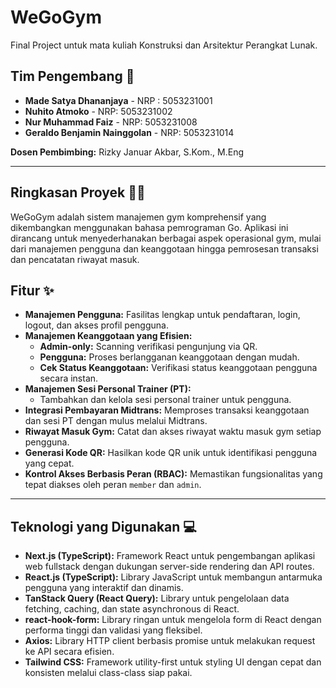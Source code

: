 # WeGoGym

Final Project untuk mata kuliah Konstruksi dan Arsitektur Perangkat Lunak.

## Tim Pengembang 👥

* **Made Satya Dhananjaya** - NRP : 5053231001
* **Nuhito Atmoko** - NRP: 5053231002
* **Nur Muhammad Faiz** - NRP: 5053231008
* **Geraldo Benjamin Nainggolan** - NRP: 5053231014

**Dosen Pembimbing:** Rizky Januar Akbar, S.Kom., M.Eng

---

## Ringkasan Proyek 🏋️‍♀️

WeGoGym adalah sistem manajemen gym komprehensif yang dikembangkan menggunakan bahasa pemrograman Go. Aplikasi ini dirancang untuk menyederhanakan berbagai aspek operasional gym, mulai dari manajemen pengguna dan keanggotaan hingga pemrosesan transaksi dan pencatatan riwayat masuk.

## Fitur ✨

* **Manajemen Pengguna:** Fasilitas lengkap untuk pendaftaran, login, logout, dan akses profil pengguna.
* **Manajemen Keanggotaan yang Efisien:**
    * **Admin-only:** Scanning verifikasi pengunjung via QR.
    * **Pengguna:** Proses berlangganan keanggotaan dengan mudah.
    * **Cek Status Keanggotaan:** Verifikasi status keanggotaan pengguna secara instan.
* **Manajemen Sesi Personal Trainer (PT):**
    * Tambahkan dan kelola sesi personal trainer untuk pengguna.
* **Integrasi Pembayaran Midtrans:** Memproses transaksi keanggotaan dan sesi PT dengan mulus melalui Midtrans.
* **Riwayat Masuk Gym:** Catat dan akses riwayat waktu masuk gym setiap pengguna.
* **Generasi Kode QR:** Hasilkan kode QR unik untuk identifikasi pengguna yang cepat.
* **Kontrol Akses Berbasis Peran (RBAC):** Memastikan fungsionalitas yang tepat diakses oleh peran `member` dan `admin`.

---

## Teknologi yang Digunakan 💻

* **Next.js (TypeScript):** Framework React untuk pengembangan aplikasi web fullstack dengan dukungan server-side rendering dan API routes.
* **React.js (TypeScript):** Library JavaScript untuk membangun antarmuka pengguna yang interaktif dan dinamis.
* **TanStack Query (React Query):** Library untuk pengelolaan data fetching, caching, dan state asynchronous di React.
* **react-hook-form:** Library ringan untuk mengelola form di React dengan performa tinggi dan validasi yang fleksibel.
* **Axios:** Library HTTP client berbasis promise untuk melakukan request ke API secara efisien.
* **Tailwind CSS:** Framework utility-first untuk styling UI dengan cepat dan konsisten melalui class-class siap pakai.
